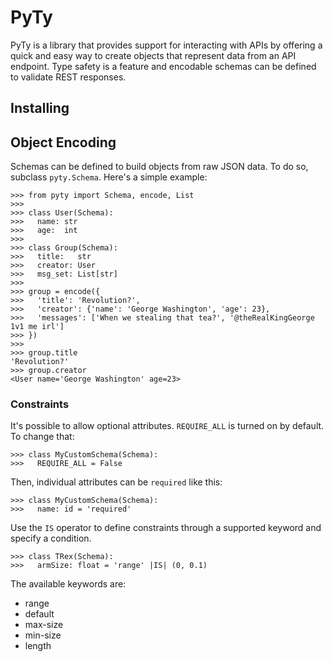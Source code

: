 # PyTy

PyTy is a library that provides support for interacting with APIs by offering a quick and easy way to create objects that represent data from an API endpoint. Type safety is a feature and encodable schemas can be defined to validate REST responses.

## Installing


## Object Encoding

Schemas can be defined to build objects from raw JSON data. To do so, subclass `pyty.Schema`. Here's a simple example:

```
>>> from pyty import Schema, encode, List
>>>
>>> class User(Schema):
>>>   name: str
>>>   age:  int
>>>
>>> class Group(Schema):
>>>   title:   str
>>>   creator: User
>>>   msg_set: List[str]
>>>
>>> group = encode({
>>>   'title': 'Revolution?',
>>>   'creator': {'name': 'George Washington', 'age': 23},
>>>   'messages': ['When we stealing that tea?', '@theRealKingGeorge 1v1 me irl']
>>> })
>>>
>>> group.title
'Revolution?'
>>> group.creator
<User name='George Washington' age=23>
```

### Constraints

It's possible to allow optional attributes. `REQUIRE_ALL` is turned on by default. To change that:
```
>>> class MyCustomSchema(Schema):
>>>   REQUIRE_ALL = False
```

Then, individual attributes can be `required` like this:
```
>>> class MyCustomSchema(Schema):
>>>   name: id = 'required'
```

Use the `IS` operator to define constraints through a supported keyword and specify a condition.
```
>>> class TRex(Schema):
>>>   armSize: float = 'range' |IS| (0, 0.1)
```

The available keywords are:
- range
- default
- max-size
- min-size
- length
